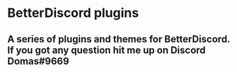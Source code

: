 # BetterDiscord plugins


## A series of plugins and themes for BetterDiscord. If you got any question hit me up on Discord Domas#9669




